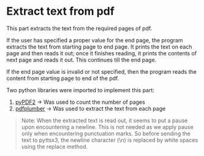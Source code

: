 # Extract text from pdf
This part extracts the text from the required pages of pdf.

If the user has specified a proper value for the end page, the program extracts the text from starting page to end page. It prints the text on each page and then reads it out; once it finishes reading, it prints the contents of next page and reads it out. This continues till the end page.

If the end page value is invalid or not specified, then the program reads the content from starting page to end of the pdf.

Two python libraries were imported to implement this part:
  1. [pyPDF2](https://pypi.org/project/PyPDF2/)   ->  Was used to count the number of pages
  2. [pdfplumber](https://medium.com/analytics-vidhya/how-to-easily-extract-text-from-any-pdf-with-python-fc6efd1dedbe)   ->  Was used to extract the text from each page

> Note: When the extracted text is read out, it seems to put a pause upon encountering a newline. This is not needed as we apply pause only when encountering punctuation marks. So before sending the text to pyttsx3, the newline character (\n) is replaced by white spaces using the replace method.
